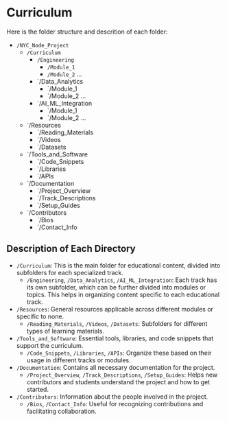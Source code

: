 # Curriculum

Here is the folder structure and descrition of each folder:
- `/NYC_Node_Project`
     - `/Curriculum`
         - `/Engineering`
             - `/Module_1`
             - `/Module_2`
            ...
        - `/Data_Analytics
            - `/Module_1
            - `/Module_2
            ...
        - `/AI_ML_Integration
            - `/Module_1
            - `/Module_2
            ...
    - `/Resources
        - `/Reading_Materials
        - `/Videos
        - `/Datasets
    - `/Tools_and_Software
        - `/Code_Snippets
        - `/Libraries
        - `/APIs
    - `/Documentation
        - `/Project_Overview
        - `/Track_Descriptions
        - `/Setup_Guides
    - `/Contributors
        - `/Bios
        - `/Contact_Info

## Description of Each Directory

- `/Curriculum`: This is the main folder for educational content, divided into subfolders for each specialized track.
  - `/Engineering`, `/Data_Analytics`, `/AI_ML_Integration`: Each track has its own subfolder, which can be further divided into modules or topics. This helps in organizing content specific to each educational track.
- `/Resources`: General resources applicable across different modules or specific to none.
  - `/Reading_Materials`, `/Videos`, `/Datasets`: Subfolders for different types of learning materials.
- `/Tools_and_Software`: Essential tools, libraries, and code snippets that support the curriculum.
  - `/Code_Snippets`, `/Libraries`, `/APIs`: Organize these based on their usage in different tracks or modules.
- `/Documentation`: Contains all necessary documentation for the project.
  - `/Project_Overview`, `/Track_Descriptions`, `/Setup_Guides`: Helps new contributors and students understand the project and how to get started.
- `/Contributors`: Information about the people involved in the project.
  - `/Bios`, `/Contact_Info`: Useful for recognizing contributions and facilitating collaboration.


